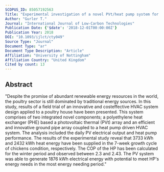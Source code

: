 ```yaml
---
SCOPUS_ID: 85057192563
Title: "Experimental investigation of a novel PVt/heat pump system for energy-efficient poultry houses"
Author: "Gurler T."
Journal: "International Journal of Low-Carbon Technologies"
Publication Date: {'$date': '2018-12-01T00:00:00Z'}
Publication Year: 2018
DOI: "10.1093/ijlct/cty049"
Source Type: "Journal"
Document Type: "ar"
Document Type Description: "Article"
Affiliation: "University of Nottingham"
Affiliation Country: "United Kingdom"
Cited by count: 13
---
```


## Abstract
"Despite the promise of abundant renewable energy resources in the world, the poultry sector is still dominated by traditional energy sources. In this study, results of a field trial of an innovative and costeffective HVAC system design applied to a poultry house have been presented. This system comprises of two integrated novel components; a polyethylene heat exchanger (PHE) based a photovoltaic thermal (PVt) array and an efficient and innovative ground pipe array coupled to a heat pump driven HVAC system. The analysis included the daily PV electrical output and heat pump performance. The results of the experimental study reveal that 3733 kWh and 2432 kWh heat energy have been supplied in the 7-week growth cycle of chickens condition, respectively. The COP of the HP has been calculated for the winter period and observed between 2.3 and 2.43. The PV system was able to generate 1876 kWh electrical energy with potential to meet HP's energy needs in the most energy needing period."
